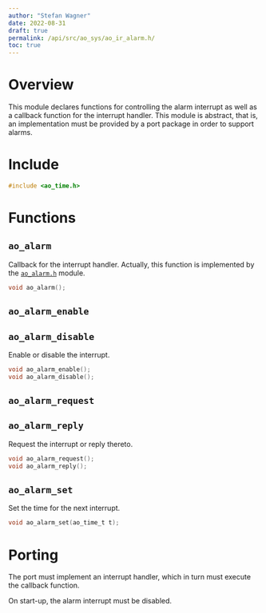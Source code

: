 ```yaml
---
author: "Stefan Wagner"
date: 2022-08-31
draft: true
permalink: /api/src/ao_sys/ao_ir_alarm.h/
toc: true
---
```


# Overview

This module declares functions for controlling the alarm interrupt as well as a callback function for the interrupt handler. This module is abstract, that is, an implementation must be provided by a port package in order to support alarms.

# Include

```c
#include <ao_time.h>
```

# Functions

## `ao_alarm`

Callback for the interrupt handler. Actually, this function is implemented by the [`ao_alarm.h`](ao_alarm.h.md) module.

```c
void ao_alarm();
```

## `ao_alarm_enable`
## `ao_alarm_disable`

Enable or disable the interrupt.

```c
void ao_alarm_enable();
void ao_alarm_disable();
```

## `ao_alarm_request`
## `ao_alarm_reply`

Request the interrupt or reply thereto.

```c
void ao_alarm_request();
void ao_alarm_reply();
```

## `ao_alarm_set`

Set the time for the next interrupt.

```c
void ao_alarm_set(ao_time_t t);
```

# Porting

The port must implement an interrupt handler, which in turn must execute the callback function.

On start-up, the alarm interrupt must be disabled.
